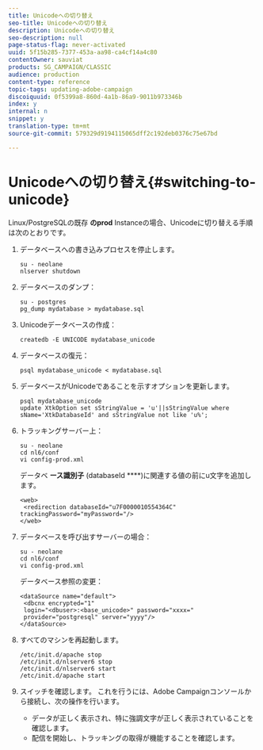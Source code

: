 ```yaml
---
title: Unicodeへの切り替え
seo-title: Unicodeへの切り替え
description: Unicodeへの切り替え
seo-description: null
page-status-flag: never-activated
uuid: 5f15b285-7377-453a-aa98-ca4cf14a4c80
contentOwner: sauviat
products: SG_CAMPAIGN/CLASSIC
audience: production
content-type: reference
topic-tags: updating-adobe-campaign
discoiquuid: 0f5399a8-860d-4a1b-86a9-9011b973346b
index: y
internal: n
snippet: y
translation-type: tm+mt
source-git-commit: 579329d9194115065dff2c192deb0376c75e67bd

---
```



# Unicodeへの切り替え{#switching-to-unicode}

Linux/PostgreSQLの既存 **のprod** Instanceの場合、Unicodeに切り替える手順は次のとおりです。

1. データベースへの書き込みプロセスを停止します。

   ```
   su - neolane
   nlserver shutdown
   ```

1. データベースのダンプ：

   ```
   su - postgres
   pg_dump mydatabase > mydatabase.sql
   ```

1. Unicodeデータベースの作成：

   ```
   createdb -E UNICODE mydatabase_unicode
   ```

1. データベースの復元：

   ```
   psql mydatabase_unicode < mydatabase.sql
   ```

1. データベースがUnicodeであることを示すオプションを更新します。

   ```
   psql mydatabase_unicode
   update XtkOption set sStringValue = 'u'||sStringValue where sName='XtkDatabaseId' and sStringValue not like 'u%';
   ```

1. トラッキングサーバー上：

   ```
   su - neolane
   cd nl6/conf
   vi config-prod.xml
   ```

   データベ **ース識別子** (databaseId ****)に関連する値の前にu文字を追加します。

   ```
   <web>
    <redirection databaseId="u7F0000010554364C" trackingPassword="myPassword="/>
   </web>
   ```

1. データベースを呼び出すサーバーの場合：

   ```
   su - neolane
   cd nl6/conf
   vi config-prod.xml
   ```

   データベース参照の変更：

   ```
   <dataSource name="default">
    <dbcnx encrypted="1" 
    login="<dbuser>:<base_unicode>" password="xxxx="
    provider="postgresql" server="yyyy"/>
   </dataSource>
   ```

1. すべてのマシンを再起動します。

   ```
   /etc/init.d/apache stop
   /etc/init.d/nlserver6 stop
   /etc/init.d/nlserver6 start
   /etc/init.d/apache start
   ```

1. スイッチを確認します。 これを行うには、Adobe Campaignコンソールから接続し、次の操作を行います。

   * データが正しく表示され、特に強調文字が正しく表示されていることを確認します。
   * 配信を開始し、トラッキングの取得が機能することを確認します。

